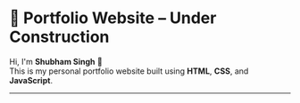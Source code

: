 # 🚧 Portfolio Website – Under Construction

Hi, I'm **Shubham Singh** 👋  
This is my personal portfolio website built using **HTML**, **CSS**, and **JavaScript**.


---


